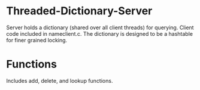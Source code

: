 # Threaded-Dictionary-Server
Server holds a dictionary (shared over all client threads) for querying.  Client code included in nameclient.c. The dictionary is designed to be a hashtable for finer grained locking.

# Functions
Includes add, delete, and lookup functions.
